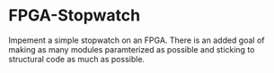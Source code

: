 # FPGA-Stopwatch
Impement a simple stopwatch on an FPGA. There is an added goal of making as many modules paramterized as possible and sticking to structural code as much as possible.
